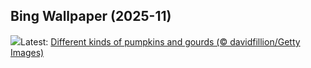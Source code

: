 ## Bing Wallpaper (2025-11)
![](https://www.bing.com/th?id=OHR.PumpkinHalloween_EN-CA7800115096_UHD.jpg&w=1000)Latest: [Different kinds of pumpkins and gourds (© davidfillion/Getty Images)](https://www.bing.com/th?id=OHR.PumpkinHalloween_EN-CA7800115096_UHD.jpg)